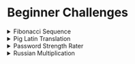 # Beginner Challenges

<details>
  <summary>Fibonacci Sequence</summary>
      
  ## Fibonacci Sequence

### Problem

The [Fibonacci sequence](https://en.wikipedia.org/wiki/Fibonacci_number) is defined by the following rule:

    F(1) = 1
    F(2) = 1
    F(n) = F(n-1) + F(n-2)

or, the next term is the sum of the previous two,

    1, 2, 3, 5, 8, 13, ...

Write a function which takes an integer "n" and outputs the n'th number in the Fibonacci sequence

For example:

    >>> F(6)
    13
    
    >>> F(1000)
    43466557686937456435688527675040625802564660517371780402481729089536555417949051890403879840079255169295922593080322634775209689623239873322471161642996440906533187938298969649928516003704476137795166849228875

### Ideas for Enhancment

There are multiple different ways to implement this, have you tried at least two different ways?

Try printing out the sequence, and see how long it takes to print 1000 terms

    1
    2
    3
    5
    8
    13
    ...

Try modifying your Fibonacci function to produce the [bi-directional sequence](https://en.wikipedia.org/wiki/Fibonacci_number#Sequence_properties) meaning the function is defined for negative numbers and zero too. 

Can you modify the program to print the Tribonaci sequence (first 3 terms are `1` and the next term is the sum of the previous 3 terms) or n-bonaci sequence (first n terms are `1` and the next term is the sum of the previous n terms).

</details>

<details>
  <summary>Pig Latin Translation</summary>

  ## Pig Latin Translation

  ### Problem

Write a function which translates a sentence from English to Pig Latin.

A word beginning with a vowel e.g. 'apple' has '-way' appended, i.e. 'apple-way'.

A word beginning with a consonant e.g. 'banana' has the consonant moved to the end to form the suffix, i.e. 'anana-bay'

    >>> to_pig_latin('aberdeen python')
    'aberdeen-way ython-pay'

  ### Ideas for Enhancment

Ensure your function can handle capitalisation and punctuation.

    >>> to_pig_latin('Aberdeen Python is a fun event. We all love coding Python!')
    'Aberdeen-way ython-Pay is-way a-way un-fay event-way. e-Way all-way ove-lay oding-cay ython-Pay!'

Implement a translation from Pig Latin back to English.

    >>> from_pig_latin('Aberdeen-way ython-Pay is-way a-way un-fay event-way. e-Way all-way ove-lay oding-cay ython-Pay!')
    'Aberdeen Python is a fun event. We all love coding Python!'

Think about how to deal with ambiguity with the suffix 'way'. Should 'event-way' become 'event' or 'wevent'? Perhaps we need a dictionary?

</details>

<details>
  <summary>Password Strength Rater</summary>
  
  ## Password Strength Rater
  
  In this puzzle we will build a password strength rater. The exercise is split into steps, with some links to tips which will be useful if you are just getting started!
  
  ### Writing a Python Function

Write a function which takes as arguments, the user's `username` and `password` and gives a score to their password.

To start with we can just return a score of `0`.

    def rate_password(username, password):
        score = 0
        return score

Now check to see if your function works, at the moment it should always return `0`. Below, the part next to the `>>>` indicated the function call to make, and the line below indicates the expected output.

    >>> rate_password('bob', 'python')
    0
  
  Tips: [Python Functions](https://www.w3schools.com/python/python_functions.asp)
  
  ### Rating Password Length

To start with, give the user 1 point for each character in the length of the password.

|  Criteria                                                   | Score                     |
| :---------------------------------------------------------- | ------------------------: |
| Score given for length                                      |  + 1 point per character  |

Example usage:

    >>> rate_password('bob', '')
    0

    >>> rate_password('bob', 'a')
    1

    >>> rate_password('bob', 'python')
    6

Tips: [Python string length](https://www.geeksforgeeks.org/python-string-length-len/)

### Rating Character Types

Now we want to give extra points if the password contains certain types of characters. 3 points is it contains a-z, 3 points for A-Z, and 5 points for 0-9.

Remember to add all of these togethor with the length score!

For example, `Pass42word` contains 10 characters (a score of 10), plus 2 (for a-z), plus 3 (for A-Z), plus 5 (for 0-9), giving 20 points.

A password will be graded using the following criteria:

|  Criteria                                                   | Score                     |
| :---------------------------------------------------------- | ------------------------: |
| Score given for length                                      |  + 1 point per character  |
| Contains at least 1 lower-case letter (a-z)                 |  + 2 points               |
| Contains at least 1 upper-case letter (A-Z)                 |  + 3 points               |
| Contains at least 1 digit (0-9)                             |  + 5 points               |

    >>> rate_password('bob', 'Pass42word')
    20
    
    >>> rate_password('bob', 'pass42word')
    17
    
    >>> rate_password('bob', '12345')
    5

Try writing some other test cases to check your function works.

Tips: [How to check if character in string is a letter? Python](https://stackoverflow.com/questions/15558392/how-to-check-if-character-in-string-is-a-letter-python)

### More Characters

Next, lets add for more character checks.

If the password contains any spaces, give 5 extra points, and any characters **not** in a-z, A-Z, or 0-9, or spaced, give an extra 10 points.

|  Criteria                                                   | Score                     |
| :---------------------------------------------------------- | ------------------------: |
| Score given for length                                      |  + 1 point per character  |
| Contains at least 1 lower-case letter (a-z)                 |  + 2 points               |
| Contains at least 1 upper-case letter (A-Z)                 |  + 3 points               |
| Contains at least 1 digit (0-9)                             |  + 5 points               |
| Contains a space                                            |  + 5 points               |
| Contains any other character                                |  + 10 points              |

This password gets 10 points for containing a character not listed above (plus 9 for length)

    >>> rate_password('bob', 'おはようございます')
    19

This one get's 5 points for having at least one space (plus remember the other critera)

    >>> rate_password('bob', 'Bob cat 猫')
    29
    
### Penalty

Finally, let's add a penalty for including the username in the password. If the pasword contians the username (even in a different casing) the score loses 15 points!

|  Criteria                                                   | Score                     |
| :---------------------------------------------------------- | ------------------------: |
| Score given for length                                      |  + 1 point per character  |
| Contains at least 1 lower-case letter (a-z)                 |  + 2 points               |
| Contains at least 1 upper-case letter (A-Z)                 |  + 3 points               |
| Contains at least 1 digit (0-9)                             |  + 5 points               |
| Contains a space                                            |  + 5 points               |
| Contains any other character                                |  + 10 points              |
| Contains username (case-insensitive)                        |  - 15 points              |
| Minimum score                                               |     0 points              |

    >>> rate_password('bob', 'BoX cat 猫')
    29
    
    >>> rate_password('bob', 'BoB cat 猫')
    14

Limit the minimum score to 0, so under the other rules, this would get a score of 3+2-15 = -10, but we want to scores to start at 0. So any negative score turns into 0.

    >>> rate_password('bob', 'bob')
    0

    >>> rate_password('bob', 'bobbobbobbob')
    0

    >>> rate_password('bob', 'bobbobbobbobbob')
    2

Tips: [How to Check if a Python String Contains Another String?](https://www.afternerd.com/blog/python-string-contains/)

Tips: [Python String Methods: str(), upper(), lower(), count(), find(), replace() & len()](https://thehelloworldprogram.com/python/python-string-methods/)

</details>

<details>
  <summary>Russian Multiplication</summary>
  
  ## Russian Multiplication
  
  The problem requires you to implement an unusal multiplication algorithm for positive integers.
  
  Let's mulitply **42 × 1337**. But instead of using normal mulitplication, we will use a method which only uses halving, doubling, and addition!

First, we write the two numbers **a** and **b** in a table (which is which doesn't matter because a×b is the same as b×a, but you'll see it's faster if we put the smaller number on the left).

|  a |     b |
| -: | ----: |
| 42 |  1337 |

Now we complete the first column by halving **a** on each line. 42 halves to give 21. 21 halves to give 10 (don't worry about the fraction part). 10 halves to give 5. 5 halves to give 2 (don't worry about the fraction part). 2 halves to give 1. Now we stop at 1.

|  a |     b |
| -: | ----: |
| 42 |  1337 |
| 21 |       |
| 10 |       |
|  5 |       |
|  2 |       |
|  1 |       |

Since we kept halving **a**, we should double **b** the same number of times. Since we're doubling, no need to worry about any fractions, just double as you normally would.

|  a |     b |
| -: | ----: |
| 42 |  1337 |
| 21 |  2674 |
| 10 |  5348 |
|  5 | 10696 |
|  2 | 21392 |
|  1 | 42784 |

Next, we delete any rows where **a** is even, like the rows where **a** is 42, 10, or 2.

|  a |     b |
| -: | ----: |
| 21 |  2674 |
|  5 | 10696 |
|  1 | 42784 |

And lastly, we add up the **b** column: 2674 + 10696 + 42784 = 56154.

And if you check, magically your origonal two numbers muliutply to give the same number! 42 × 1337 = 56154

Write a Python function to do this proceedure.

Example usage:

    >>> russian_multiplication(42, 1337):
    56154

You may want to try other pairs of positive integers to make sure it works.

If you have time, try writing your tests as unit tests.
  
</details>
